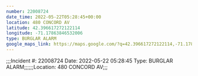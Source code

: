 ```yaml
---
number: 22008724
date_time: 2022-05-22T05:28:45+00:00
location: 480 CONCORD AV
latitude: 42.396617272122114
longitude: -71.17863846532006
type: BURGLAR ALARM
google_maps_link: https://maps.google.com/?q=42.396617272122114,-71.17863846532006
---
```


;;;Incident #: 22008724  Date: 2022-05-22 05:28:45   Type: BURGLAR ALARM;;;;;;Location: 480 CONCORD AV;;;
